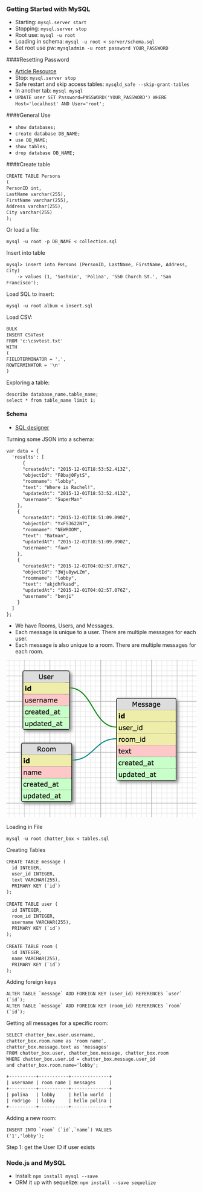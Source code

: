 ### Getting Started with MySQL

- Starting: `mysql.server start`
- Stopping: `mysql.server stop`
- Root use: `mysql -u root`
- Loading in schema: `mysql -u root < server/schema.sql`
- Set root use pw: `mysqladmin -u root password YOUR_PASSWORD`

####Resetting Password

- [Article Resource](http://innovativethought.net/2007/05/17/resetting-your-forgotten-mysql-password/)
- Stop: `mysql.server stop`
- Safe restart and skip access tables: `mysqld_safe --skip-grant-tables`
- In another tab: `mysql mysql`
- `UPDATE user SET Password=PASSWORD('YOUR_PASSWORD') WHERE Host='localhost' AND User='root';`

####General Use

- `show databases;`
- `create database DB_NAME;`
- `use DB_NAME;`
- `show tables;`
- `drop database DB_NAME;`

####Create table

```
CREATE TABLE Persons
(
PersonID int,
LastName varchar(255),
FirstName varchar(255),
Address varchar(255),
City varchar(255)
);
```

Or load a file:

```
mysql -u root -p DB_NAME < collection.sql
```

Insert into table

```
mysql> insert into Persons (PersonID, LastName, FirstName, Address, City)
    -> values (1, 'Soshnin', 'Polina', '550 Church St.', 'San Francisco');
```

Load SQL to insert:

```
mysql -u root album < insert.sql
```

Load CSV:

```
BULK
INSERT CSVTest
FROM 'c:\csvtest.txt'
WITH
(
FIELDTERMINATOR = ',',
ROWTERMINATOR = '\n'
)
```

Exploring a table:

```
describe database_name.table_name;
select * from table_name limit 1;
```

#### Schema

- [SQL designer](http://ondras.zarovi.cz/sql/demo/)

Turning some JSON into a schema:

```
var data = {
  'results': [
      {
      "createdAt": "2015-12-01T18:53:52.413Z",
      "objectId": "F8baj0FytS",
      "roomname": "lobby",
      "text": "Where is Rachel!",
      "updatedAt": "2015-12-01T18:53:52.413Z",
      "username": "SuperMan"
    },
    {
      "createdAt": "2015-12-01T18:51:09.090Z",
      "objectId": "YxFS3622N7",
      "roomname": "NEWROOM",
      "text": "Batman",
      "updatedAt": "2015-12-01T18:51:09.090Z",
      "username": "fawn"
    },
    {
      "createdAt": "2015-12-01T04:02:57.076Z",
      "objectId": "3Wju8ywLZm",
      "roomname": "lobby",
      "text": "akjdhfkasd",
      "updatedAt": "2015-12-01T04:02:57.076Z",
      "username": "benji"
    }
  ]
};
```

- We have Rooms, Users, and Messages.
- Each message is unique to a user. There are multiple messages for each user.
- Each message is also unique to a room. There are multiple messages for each room.

![sql_designer](/img/sql_designer.jpg)

Loading in File

```
mysql -u root chatter_box < tables.sql
```

Creating Tables

```
CREATE TABLE message (
  id INTEGER,
  user_id INTEGER,
  text VARCHAR(255),
  PRIMARY KEY (`id`)
);

CREATE TABLE user (
  id INTEGER,
  room_id INTEGER,
  username VARCHAR(255),
  PRIMARY KEY (`id`)
);

CREATE TABLE room (
  id INTEGER,
  name VARCHAR(255),
  PRIMARY KEY (`id`)
);
```

Adding foreign keys

```
ALTER TABLE `message` ADD FOREIGN KEY (user_id) REFERENCES `user` (`id`);
ALTER TABLE `message` ADD FOREIGN KEY (room_id) REFERENCES `room` (`id`);
```

Getting all messages for a specific room:

```
SELECT chatter_box.user.username, 
chatter_box.room.name as 'room name', 
chatter_box.message.text as 'messages'
FROM chatter_box.user, chatter_box.message, chatter_box.room
WHERE chatter_box.user.id = chatter_box.message.user_id 
and chatter_box.room.name='lobby';
```

```
+----------+-----------+--------------+
| username | room name | messages     |
+----------+-----------+--------------+
| polina   | lobby     | hello world  |
| rodrigo  | lobby     | hello polina |
+----------+-----------+--------------+
```

Adding a new room:

```
INSERT INTO `room` (`id`,`name`) VALUES
('1','lobby');
```

Step 1: get the User ID if user exists




### Node.js and MySQL

- Install: `npm install mysql --save`
- ORM it up with sequelize: `npm install --save sequelize`




